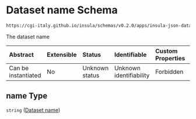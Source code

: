 # Dataset name Schema

```txt
https://cgi-italy.github.io/insula/schemas/v0.2.0/apps/insula-json-dataset.schema.json#/$defs/common/properties/name
```

The dataset name

| Abstract            | Extensible | Status         | Identifiable            | Custom Properties | Additional Properties | Access Restrictions | Defined In                                                                                               |
| :------------------ | :--------- | :------------- | :---------------------- | :---------------- | :-------------------- | :------------------ | :------------------------------------------------------------------------------------------------------- |
| Can be instantiated | No         | Unknown status | Unknown identifiability | Forbidden         | Allowed               | none                | [insula-json-dataset.schema.json\*](schemas/apps/insula-json-dataset.schema.json) |

## name Type

`string` ([Dataset name](insula-json-dataset-defs-dataset-common-properties-properties-dataset-name.md))
